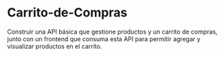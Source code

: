 # Carrito-de-Compras
Construir una API básica que gestione productos y un carrito de compras, junto con un frontend  que consuma esta API para permitir agregar y visualizar productos en el carrito. 
